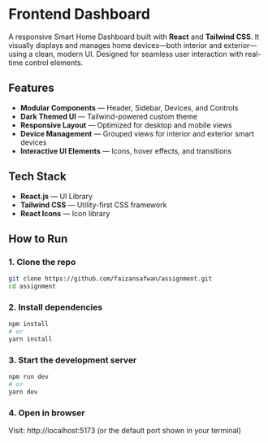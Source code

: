 # Frontend Dashboard

A responsive Smart Home Dashboard built with **React** and **Tailwind CSS**. It visually displays and manages home devices—both interior and exterior—using a clean, modern UI. Designed for seamless user interaction with real-time control elements.


## Features

- **Modular Components** — Header, Sidebar, Devices, and Controls
- **Dark Themed UI** — Tailwind-powered custom theme
- **Responsive Layout** — Optimized for desktop and mobile views
- **Device Management** — Grouped views for interior and exterior smart devices
- **Interactive UI Elements** — Icons, hover effects, and transitions


## Tech Stack

- **React.js** — UI Library
- **Tailwind CSS** — Utility-first CSS framework
- **React Icons** — Icon library


## How to Run

### 1. Clone the repo

```bash
git clone https://github.com/faizansafwan/assignment.git
cd assignment
```

### 2. Install dependencies

```bash 
npm install
# or
yarn install
```

### 3. Start the development server

```bash
npm run dev
# or
yarn dev
```

### 4. Open in browser
Visit: http://localhost:5173 (or the default port shown in your terminal)

